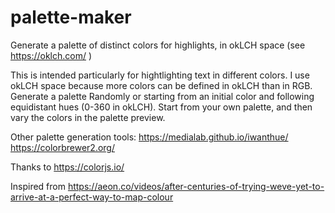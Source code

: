 # palette-maker
Generate a palette of distinct colors for highlights, in okLCH space (see https://oklch.com/ ) 

This is intended particularly for hightlighting text in different colors.
I use okLCH space because more colors can be defined in okLCH than in RGB.
Generate a palette Randomly or starting from an initial color and following equidistant hues (0-360 in okLCH).
Start from your own palette, and then vary the colors in the palette preview.

Other palette generation tools:
https://medialab.github.io/iwanthue/
https://colorbrewer2.org/

Thanks to https://colorjs.io/

Inspired from https://aeon.co/videos/after-centuries-of-trying-weve-yet-to-arrive-at-a-perfect-way-to-map-colour
